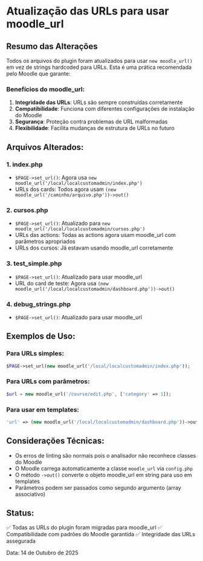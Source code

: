 # Atualização das URLs para usar moodle_url

## Resumo das Alterações

Todos os arquivos do plugin foram atualizados para usar `new moodle_url()` em vez de strings hardcoded para URLs. Esta é uma prática recomendada pelo Moodle que garante:

### Benefícios do moodle_url:
1. **Integridade das URLs**: URLs são sempre construídas corretamente
2. **Compatibilidade**: Funciona com diferentes configurações de instalação do Moodle
3. **Segurança**: Proteção contra problemas de URL malformadas
4. **Flexibilidade**: Facilita mudanças de estrutura de URLs no futuro

## Arquivos Alterados:

### 1. index.php
- `$PAGE->set_url()`: Agora usa `new moodle_url('/local/localcustomadmin/index.php')`
- URLs dos cards: Todos agora usam `(new moodle_url('/caminho/arquivo.php'))->out()`

### 2. cursos.php
- `$PAGE->set_url()`: Atualizado para `new moodle_url('/local/localcustomadmin/cursos.php')`
- URLs das actions: Todas as actions agora usam moodle_url com parâmetros apropriados
- URLs dos cursos: Já estavam usando moodle_url corretamente

### 3. test_simple.php
- `$PAGE->set_url()`: Atualizado para usar moodle_url
- URL do card de teste: Agora usa `(new moodle_url('/local/localcustomadmin/dashboard.php'))->out()`

### 4. debug_strings.php
- `$PAGE->set_url()`: Atualizado para usar moodle_url

## Exemplos de Uso:

### Para URLs simples:
```php
$PAGE->set_url(new moodle_url('/local/localcustomadmin/index.php'));
```

### Para URLs com parâmetros:
```php
$url = new moodle_url('/course/edit.php', ['category' => 1]);
```

### Para usar em templates:
```php
'url' => (new moodle_url('/local/localcustomadmin/dashboard.php'))->out()
```

## Considerações Técnicas:

- Os erros de linting são normais pois o analisador não reconhece classes do Moodle
- O Moodle carrega automaticamente a classe `moodle_url` via `config.php`
- O método `->out()` converte o objeto moodle_url em string para uso em templates
- Parâmetros podem ser passados como segundo argumento (array associativo)

## Status:
✅ Todas as URLs do plugin foram migradas para moodle_url
✅ Compatibilidade com padrões do Moodle garantida
✅ Integridade das URLs assegurada

Data: 14 de Outubro de 2025